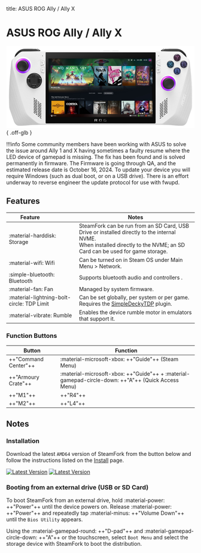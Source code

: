 title: ASUS ROG Ally / Ally X

# ASUS ROG Ally / Ally X

![](../../_inc/images/devices/asus-rog-ally.png){ .off-glb }

!!!info
    Some community members have been working with ASUS to solve the issue around Ally 1 and X having sometimes a faulty resume where the LED device of gamepad is missing. The fix has been found and is solved permanently in firmware. The Firmware is going through QA, and the estimated release date is October 16, 2024. To update your device you will require Windows (such as dual boot, or on a USB drive). There is an effort underway to reverse engineer the update protocol for use with fwupd.

## Features

| Feature&nbsp;&nbsp;&nbsp;&nbsp;&nbsp;&nbsp;&nbsp;&nbsp;&nbsp;&nbsp;&nbsp;&nbsp;&nbsp;&nbsp;&nbsp;&nbsp; | Notes |
| -- | -- |
| :material-harddisk: Storage | SteamFork can be run from an SD Card, USB Drive or installed directly to the internal NVME. <br> When installed directly to the NVME; an SD Card can be used for game storage. |
| :material-wifi: Wifi | Can be turned on in Steam OS under Main Menu > Network. |
| :simple-bluetooth: Bluetooth | Supports bluetooth audio and controllers .|
| :material-fan: Fan | Managed by system firmware. |
| :material-lightning-bolt-circle: TDP Limit | Can be set globally, per system or per game. Requires the [SimpleDeckyTDP](https://github.com/SteamFork/SimpleDeckyTDP) plugin.|
| :material-vibrate: Rumble | Enables the device rumble motor in emulators that support it. |

### Function Buttons

| Button | Function |
| -- | -- |
| ++"Command Center"++ | :material-microsoft-xbox: ++"Guide"++ (Steam Menu) |
| ++"Armoury Crate"++ | :material-microsoft-xbox: ++"Guide"++ + :material-gamepad-circle-down: ++"A"++ (Quick Access Menu) |
| ++"M1"++ | ++"R4"++ |
| ++"M2"++ | ++"L4"++ |

## Notes

### Installation

Download the latest `AMD64` version of SteamFork from the button below and follow the instructions listed on the [Install](../../../play/install/) page.

[![Latest Version](https://img.shields.io/github/release/SteamFork/distribution.svg?labelColor=111111&color=5998FF&label=Latest&style=flat#only-light)](https://github.com/SteamFork/distribution/releases/latest)
[![Latest Version](https://img.shields.io/github/release/SteamFork/distribution.svg?labelColor=dddddd&color=5998FF&label=Latest&style=flat#only-dark)](https://github.com/SteamFork/distribution/releases/latest)

### Booting from an external drive (USB or SD Card)

To boot SteamFork from an external drive, hold :material-power: ++"Power"++ until the device powers on.
Release :material-power: ++"Power"++ and repeatedly tap :material-minus: ++"Volume Down"++ until the `Bios Utility` appears.

Using the :material-gamepad-round: ++"D-pad"++ and :material-gamepad-circle-down: ++"A"++ or the touchscreen, select `Boot Menu` and select the storage device with SteamFork to boot the distribution.
